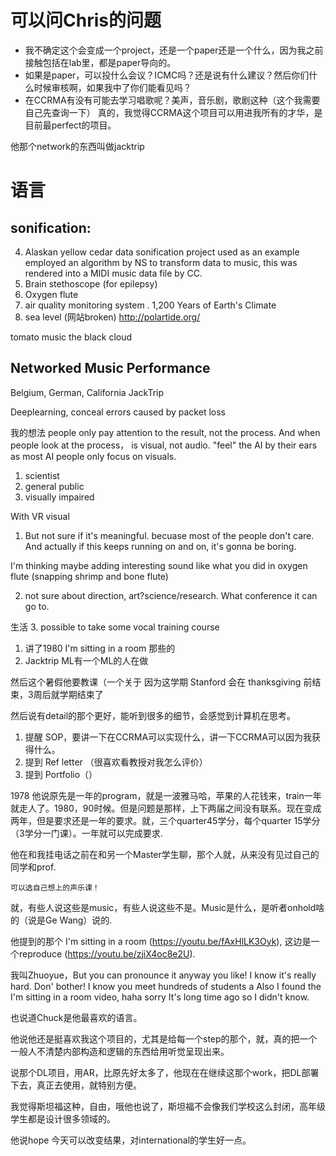 # 可以问Chris的问题
* 我不确定这个会变成一个project，还是一个paper还是一个什么，因为我之前接触包括在lab里，都是paper导向的。
* 如果是paper，可以投什么会议？ICMC吗？还是说有什么建议？然后你们什么时候审核啊，如果我中了你们能看见吗？
* 在CCRMA有没有可能去学习唱歌呢？美声，音乐剧，歌剧这种（这个我需要自己先查询一下） 真的，我觉得CCRMA这个项目可以用进我所有的才华，是目前最perfect的项目。


他那个network的东西叫做jacktrip


# 语言

## sonification:
4. Alaskan yellow cedar data sonification project used as an example employed an algorithm by NS to transform data to music, this was rendered into a MIDI music data file by CC.
1. Brain stethoscope (for epilepsy)
2. Oxygen flute
3. air quality monitoring system
. 1,200 Years of Earth's Climate
5. sea level (网站broken) http://polartide.org/

tomato music
the black cloud


## Networked Music Performance
Belgium, German, California
JackTrip

Deeplearning, conceal errors caused by packet loss


我的想法
people only pay attention to the result, not the process. And when people look at the process， is visual, not audio.
"feel" the AI by their ears as most AI people only focus on visuals.
1. scientist
2. general public
3. visually impaired


With VR visual


1. But not sure if it's meaningful. becuase most of the people don't care. And actually if this keeps running on and on, it's gonna be boring.

I'm thinking maybe adding interesting sound like what you did in oxygen flute (snapping shrimp and bone flute)

2. not sure about direction, art?science/research. What conference it can go to.




生活
3. possible to take some vocal training course







1. 讲了1980 I'm sitting in a room 那些的
2. Jacktrip ML有一个ML的人在做

然后这个暑假他要教课（一个关于
因为这学期 Stanford 会在 thanksgiving 前结束，3周后就学期结束了

然后说有detail的那个更好，能听到很多的细节，会感觉到计算机在思考。

1. 提醒 SOP，要讲一下在CCRMA可以实现什么，讲一下CCRMA可以因为我获得什么。
2. 提到 Ref letter （很喜欢看教授对我怎么评价）
3. 提到 Portfolio（）

1978
他说原先是一年的program，就是一波雅马哈，苹果的人花钱来，train一年就走人了。1980，90时候。但是问题是那样，上下两届之间没有联系。现在变成两年，但是要求还是一年的要求。就，三个quarter45学分，每个quarter 15学分（3学分一门课）。一年就可以完成要求.

他在和我挂电话之前在和另一个Master学生聊，那个人就，从来没有见过自己的同学和prof.

`可以选自己想上的声乐课！`

就，有些人说这些是music，有些人说这些不是。Music是什么，是听者onhold啥的（说是Ge Wang）说的.

他提到的那个 I'm sitting in a room (https://youtu.be/fAxHlLK3Oyk), 这边是一个reproduce (https://youtu.be/zjiX4oc8e2U).

我叫Zhuoyue，But you can pronounce it anyway you like! I know it's really hard. Don' bother! I know you meet hundreds of students a Also I found the I'm sitting in a room video, haha sorry It's long time ago so I didn't know.

也说道Chuck是他最喜欢的语言。

他说他还是挺喜欢我这个项目的，尤其是给每一个step的那个，就，真的把一个一般人不清楚内部构造和逻辑的东西给用听觉呈现出来。

说那个DL项目，用AR，比原先好太多了，他现在在继续这那个work，把DL部署下去，真正去使用，就特别方便。

我觉得斯坦福这种，自由，哦他也说了，斯坦福不会像我们学校这么封闭，高年级学生都是设计很多领域的。

他说hope 今天可以改变结果，对international的学生好一点。